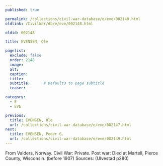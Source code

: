 ```yaml
---
published: true

permalink: /collections/civil-war-database/e/eve/002148.html
oldlink: /CivilWar/db/e/eve/002148.html

oldid: 002148

title: EVENSEN, Ole

pagelist:
  exclude: false
  order: 2148
  image: 
  alt:
  caption:
  title:
  subtitle:      # Defaults to page subtitle
  teaser:

category: 
  - E 
  - EVE

previous:
  title: EVENSEN, Ole
  url: /collections/civil-war-database/e/eve/002147.html  
next:
  title: EVENSEN, Peder G.
  url: /collections/civil-war-database/e/eve/002149.html   
---
```

From Valders, Norway. Civil War: Private. Post war: Died at Martell, Pierce County, Wisconsin. (before 1907) Sources: (Ulvestad p280)